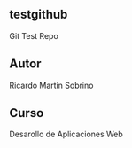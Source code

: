 ## testgithub
Git Test Repo

## Autor
Ricardo Martin Sobrino

## Curso
Desarollo de Aplicaciones Web
